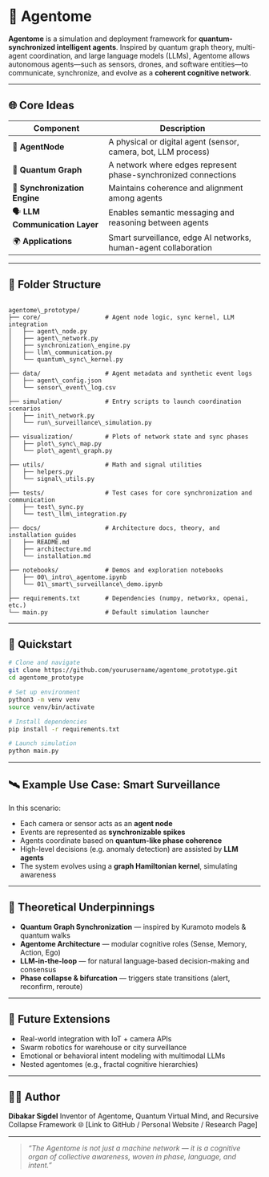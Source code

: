 # 🤖 Agentome

**Agentome** is a simulation and deployment framework for **quantum-synchronized intelligent agents**. Inspired by quantum graph theory, multi-agent coordination, and large language models (LLMs), Agentome allows autonomous agents—such as sensors, drones, and software entities—to communicate, synchronize, and evolve as a **coherent cognitive network**.

---

## 🌐 Core Ideas

| Component | Description |
|----------|-------------|
| 🧠 **AgentNode** | A physical or digital agent (sensor, camera, bot, LLM process) |
| 🔗 **Quantum Graph** | A network where edges represent phase-synchronized connections |
| 🎼 **Synchronization Engine** | Maintains coherence and alignment among agents |
| 🗣️ **LLM Communication Layer** | Enables semantic messaging and reasoning between agents |
| 🌍 **Applications** | Smart surveillance, edge AI networks, human-agent collaboration |

---

## 📁 Folder Structure

```

agentome\_prototype/
├── core/                  # Agent node logic, sync kernel, LLM integration
│   ├── agent\_node.py
│   ├── agent\_network.py
│   ├── synchronization\_engine.py
│   ├── llm\_communication.py
│   └── quantum\_sync\_kernel.py
│
├── data/                  # Agent metadata and synthetic event logs
│   ├── agent\_config.json
│   └── sensor\_event\_log.csv
│
├── simulation/            # Entry scripts to launch coordination scenarios
│   ├── init\_network.py
│   └── run\_surveillance\_simulation.py
│
├── visualization/         # Plots of network state and sync phases
│   ├── plot\_sync\_map.py
│   └── plot\_agent\_graph.py
│
├── utils/                 # Math and signal utilities
│   ├── helpers.py
│   └── signal\_utils.py
│
├── tests/                 # Test cases for core synchronization and communication
│   ├── test\_sync.py
│   └── test\_llm\_integration.py
│
├── docs/                  # Architecture docs, theory, and installation guides
│   ├── README.md
│   ├── architecture.md
│   └── installation.md
│
├── notebooks/             # Demos and exploration notebooks
│   ├── 00\_intro\_agentome.ipynb
│   └── 01\_smart\_surveillance\_demo.ipynb
│
├── requirements.txt       # Dependencies (numpy, networkx, openai, etc.)
└── main.py                # Default simulation launcher

````

---

## 🚀 Quickstart

```bash
# Clone and navigate
git clone https://github.com/yourusername/agentome_prototype.git
cd agentome_prototype

# Set up environment
python3 -m venv venv
source venv/bin/activate

# Install dependencies
pip install -r requirements.txt

# Launch simulation
python main.py
````

---

## 🛰️ Example Use Case: Smart Surveillance

In this scenario:

* Each camera or sensor acts as an **agent node**
* Events are represented as **synchronizable spikes**
* Agents coordinate based on **quantum-like phase coherence**
* High-level decisions (e.g. anomaly detection) are assisted by **LLM agents**
* The system evolves using a **graph Hamiltonian kernel**, simulating awareness

---

## 🧬 Theoretical Underpinnings

* **Quantum Graph Synchronization** — inspired by Kuramoto models & quantum walks
* **Agentome Architecture** — modular cognitive roles (Sense, Memory, Action, Ego)
* **LLM-in-the-loop** — for natural language-based decision-making and consensus
* **Phase collapse & bifurcation** — triggers state transitions (alert, reconfirm, reroute)

---

## 🔮 Future Extensions

* Real-world integration with IoT + camera APIs
* Swarm robotics for warehouse or city surveillance
* Emotional or behavioral intent modeling with multimodal LLMs
* Nested agentomes (e.g., fractal cognitive hierarchies)

---

## 🧑‍💻 Author

**Dibakar Sigdel**
Inventor of Agentome, Quantum Virtual Mind, and Recursive Collapse Framework
🌐 \[Link to GitHub / Personal Website / Research Page]

---

> *“The Agentome is not just a machine network — it is a cognitive organ of collective awareness, woven in phase, language, and intent.”*

